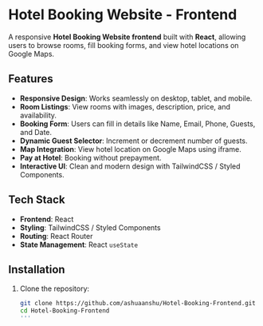# Hotel Booking Website - Frontend

A responsive **Hotel Booking Website frontend** built with **React**, allowing users to browse rooms, fill booking forms, and view hotel locations on Google Maps.

## Features

- **Responsive Design**: Works seamlessly on desktop, tablet, and mobile.
- **Room Listings**: View rooms with images, description, price, and availability.
- **Booking Form**: Users can fill in details like Name, Email, Phone, Guests, and Date.
- **Dynamic Guest Selector**: Increment or decrement number of guests.
- **Map Integration**: View hotel location on Google Maps using iframe.
- **Pay at Hotel**: Booking without prepayment.
- **Interactive UI**: Clean and modern design with TailwindCSS / Styled Components.

## Tech Stack

- **Frontend**: React  
- **Styling**: TailwindCSS / Styled Components  
- **Routing**: React Router  
- **State Management**: React `useState` 

## Installation

1. Clone the repository:
   ```bash
   git clone https://github.com/ashuaanshu/Hotel-Booking-Frontend.git
   cd Hotel-Booking-Frontend
   '''
   
